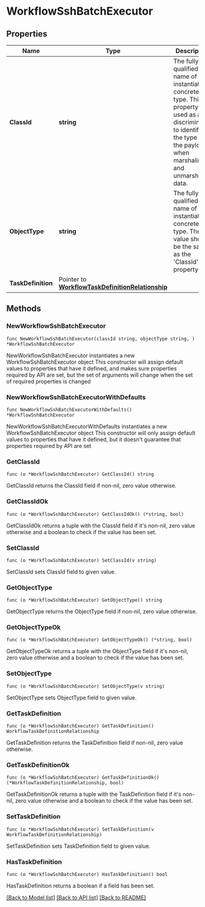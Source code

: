 # WorkflowSshBatchExecutor

## Properties

Name | Type | Description | Notes
------------ | ------------- | ------------- | -------------
**ClassId** | **string** | The fully-qualified name of the instantiated, concrete type. This property is used as a discriminator to identify the type of the payload when marshaling and unmarshaling data. | [default to "workflow.SshBatchExecutor"]
**ObjectType** | **string** | The fully-qualified name of the instantiated, concrete type. The value should be the same as the &#39;ClassId&#39; property. | [default to "workflow.SshBatchExecutor"]
**TaskDefinition** | Pointer to [**WorkflowTaskDefinitionRelationship**](workflow.TaskDefinition.Relationship.md) |  | [optional] 

## Methods

### NewWorkflowSshBatchExecutor

`func NewWorkflowSshBatchExecutor(classId string, objectType string, ) *WorkflowSshBatchExecutor`

NewWorkflowSshBatchExecutor instantiates a new WorkflowSshBatchExecutor object
This constructor will assign default values to properties that have it defined,
and makes sure properties required by API are set, but the set of arguments
will change when the set of required properties is changed

### NewWorkflowSshBatchExecutorWithDefaults

`func NewWorkflowSshBatchExecutorWithDefaults() *WorkflowSshBatchExecutor`

NewWorkflowSshBatchExecutorWithDefaults instantiates a new WorkflowSshBatchExecutor object
This constructor will only assign default values to properties that have it defined,
but it doesn't guarantee that properties required by API are set

### GetClassId

`func (o *WorkflowSshBatchExecutor) GetClassId() string`

GetClassId returns the ClassId field if non-nil, zero value otherwise.

### GetClassIdOk

`func (o *WorkflowSshBatchExecutor) GetClassIdOk() (*string, bool)`

GetClassIdOk returns a tuple with the ClassId field if it's non-nil, zero value otherwise
and a boolean to check if the value has been set.

### SetClassId

`func (o *WorkflowSshBatchExecutor) SetClassId(v string)`

SetClassId sets ClassId field to given value.


### GetObjectType

`func (o *WorkflowSshBatchExecutor) GetObjectType() string`

GetObjectType returns the ObjectType field if non-nil, zero value otherwise.

### GetObjectTypeOk

`func (o *WorkflowSshBatchExecutor) GetObjectTypeOk() (*string, bool)`

GetObjectTypeOk returns a tuple with the ObjectType field if it's non-nil, zero value otherwise
and a boolean to check if the value has been set.

### SetObjectType

`func (o *WorkflowSshBatchExecutor) SetObjectType(v string)`

SetObjectType sets ObjectType field to given value.


### GetTaskDefinition

`func (o *WorkflowSshBatchExecutor) GetTaskDefinition() WorkflowTaskDefinitionRelationship`

GetTaskDefinition returns the TaskDefinition field if non-nil, zero value otherwise.

### GetTaskDefinitionOk

`func (o *WorkflowSshBatchExecutor) GetTaskDefinitionOk() (*WorkflowTaskDefinitionRelationship, bool)`

GetTaskDefinitionOk returns a tuple with the TaskDefinition field if it's non-nil, zero value otherwise
and a boolean to check if the value has been set.

### SetTaskDefinition

`func (o *WorkflowSshBatchExecutor) SetTaskDefinition(v WorkflowTaskDefinitionRelationship)`

SetTaskDefinition sets TaskDefinition field to given value.

### HasTaskDefinition

`func (o *WorkflowSshBatchExecutor) HasTaskDefinition() bool`

HasTaskDefinition returns a boolean if a field has been set.


[[Back to Model list]](../README.md#documentation-for-models) [[Back to API list]](../README.md#documentation-for-api-endpoints) [[Back to README]](../README.md)


